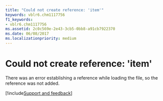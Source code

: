```yaml
---
title: "Could not create reference: 'item'"
keywords: vblr6.chm1117756
f1_keywords:
- vblr6.chm1117756
ms.assetid: 2c0c569e-2e43-3cb5-0bb8-a91cb7922370
ms.date: 06/08/2017
ms.localizationpriority: medium
---
```



# Could not create reference: 'item'

There was an error establishing a reference while loading the file, so the reference was not added.

[!include[Support and feedback](~/includes/feedback-boilerplate.md)]